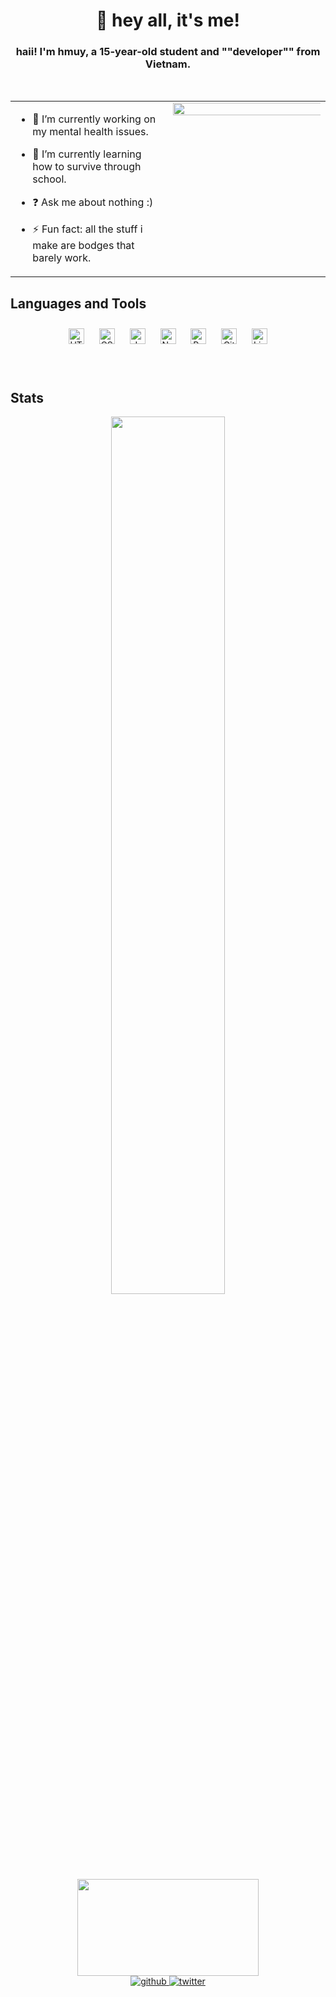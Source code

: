 # <div align="center">👋 hey all, it's me!</div>  

### <div align="center">haii! I'm hmuy, a 15-year-old student and ""developer"" from Vietnam.</div>  

<br/>  

<table><tr><td valign="top" width="50%">

- 🔭 I’m currently working on my mental health issues.
  

- 🌱 I’m currently learning how to survive through school.
  

- ❓ Ask me about nothing :)
  

- ⚡ Fun fact: all the stuff i make are bodges that barely work.


</td><td valign="top" width="50%">

<div align="center">
<img src="https://cdn.discordapp.com/attachments/885809091459575828/939811022720602152/Ping_2.gif" align="center" style="width: 105%" />
</div>  
</td></tr></table>

## Languages and Tools  
<div align="center">  
<img style="margin: 10px" src="https://profilinator.rishav.dev/skills-assets/html5-original-wordmark.svg" alt="HTML5" height="25" />  
<img style="margin: 10px" src="https://profilinator.rishav.dev/skills-assets/css3-original-wordmark.svg" alt="CSS3" height="25" />
<img style="margin: 10px" src="https://profilinator.rishav.dev/skills-assets/javascript-original.svg" alt="JavaScript" height="25" />  
<img style="margin: 10px" src="https://profilinator.rishav.dev/skills-assets/nodejs-original-wordmark.svg" alt="Node.js" height="25" />  
<img style="margin: 10px" src="https://profilinator.rishav.dev/skills-assets/powershell.png" alt="PowerShell" height="25" />  
<img style="margin: 10px" src="https://profilinator.rishav.dev/skills-assets/git-scm-icon.svg" alt="Git" height="25" />  
<img style="margin: 10px" src="https://profilinator.rishav.dev/skills-assets/linux-original.svg" alt="Linux" height="25" />   
</div>  

<br/>  

<br>

## Stats  
<div align="center">
    <img src="https://github-readme-stats.vercel.app/api?username=khanhmuy&show_icons=true&count_private=true&hide_border=true&bg_color=1e1e2e&text_color=cdd6f4&icon_color=cba6f7&title_color=94e2d5" align="center" width="60%" />
</div>   

<div align="center";>
    <a href="https://discord.com/users/272388882539085824" style="text-align: center" target="_blank">
        <img src="https://lanyard-profile-readme.vercel.app/api/272388882539085824?theme=dark&bg=1e1e2e&idleMessage=probably%20touching%20grass&hideDiscrim=true&hideTimestamp=true" width="290" height="155">
    </a>
</div>
<div align="center">
<a href="https://github.com/khanhmuy" target="_blank">
<img src=https://img.shields.io/badge/github-%2324292e.svg?&style=for-the-badge&logo=github&logoColor=white alt=github style="margin-bottom: 5px;" />
</a>
<a href="https://twitter.com/hmuy0608" target="_blank">
<img src=https://img.shields.io/badge/twitter-%2300acee.svg?&style=for-the-badge&logo=twitter&logoColor=white alt=twitter style="margin-bottom: 5px;" />
</a>  
</div> 
